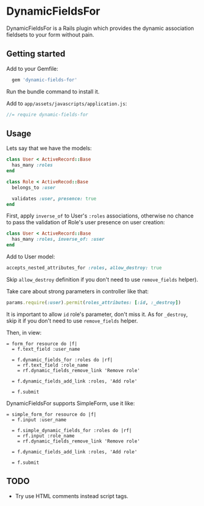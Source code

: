 DynamicFieldsFor
================

DynamicFieldsFor is a Rails plugin which provides the dynamic association fieldsets to your form without pain.

## Getting started

Add to your Gemfile:

```ruby
  gem 'dynamic-fields-for'
```

Run the bundle command to install it.

Add to `app/assets/javascripts/application.js`:
```js
//= require dynamic-fields-for
```

## Usage
Lets say that we have the models:

```ruby
class User < ActiveRecord::Base
  has_many :roles
end

class Role < ActiveRecod::Base
  belongs_to :user

  validates :user, presence: true
end
```

First, apply `inverse_of` to User's `:roles` associations, otherwise no chance to pass
the validation of Role's user presence on user creation:
```ruby
class User < ActiveRecord::Base
  has_many :roles, inverse_of: :user
end
```

Add to User model:
```ruby
accepts_nested_attributes_for :roles, allow_destroy: true
```

Skip `allow_destroy` definition if you don't need to use `remove_fields` helper).

Take care about strong parameters in controller like that:
```ruby
params.require(:user).permit(roles_attributes: [:id, :_destroy])
```

It is important to allow `id` role's parameter, don't miss it. As for `_destroy`,
skip it if you don't need to use `remove_fields` helper.

Then, in view:
```haml
= form_for resource do |f|
  = f.text_field :user_name

  = f.dynamic_fields_for :roles do |rf|
    = rf.text_field :role_name
    = rf.dynamic_fields_remove_link 'Remove role'

  = f.dynamic_fields_add_link :roles, 'Add role'

  = f.submit
```

DynamicFieldsFor supports SimpleForm, use it like:
```haml
= simple_form_for resource do |f|
  = f.input :user_name

  = f.simple_dynamic_fields_for :roles do |rf|
    = rf.input :role_name
    = rf.dynamic_fields_remove_link 'Remove role'

  = f.dynamic_fields_add_link :roles, 'Add role'

  = f.submit
```

## TODO
* Try use HTML comments instead script tags.
